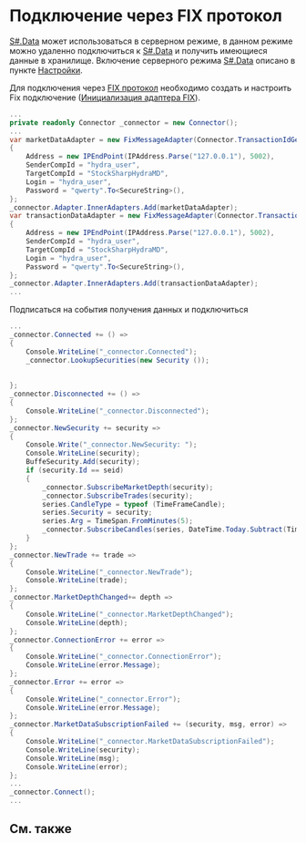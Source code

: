 # Подключение через FIX протокол

[S\#.Data](Hydra.md) может использоваться в серверном режиме, в данном режиме можно удаленно подключиться к [S\#.Data](Hydra.md) и получить имеющиеся данные в хранилище. Включение серверного режима [S\#.Data](Hydra.md) описано в пункте [Настройки](HydraSettings.md).

Для подключения через [FIX протокол](Fix.md) необходимо создать и настроить Fix подключение ([Инициализация адаптера FIX](FixSample.md)).

```cs
...
private readonly Connector _connector = new Connector();
...
var marketDataAdapter = new FixMessageAdapter(Connector.TransactionIdGenerator)
{
    Address = new IPEndPoint(IPAddress.Parse("127.0.0.1"), 5002),
    SenderCompId = "hydra_user",
    TargetCompId = "StockSharpHydraMD",
    Login = "hydra_user",
    Password = "qwerty".To<SecureString>(),
};
_connector.Adapter.InnerAdapters.Add(marketDataAdapter);
var transactionDataAdapter = new FixMessageAdapter(Connector.TransactionIdGenerator)
{
    Address = new IPEndPoint(IPAddress.Parse("127.0.0.1"), 5002),
    SenderCompId = "hydra_user",
    TargetCompId = "StockSharpHydraMD",
    Login = "hydra_user",
    Password = "qwerty".To<SecureString>(),
};
_connector.Adapter.InnerAdapters.Add(transactionDataAdapter);
...
```

Подписаться на события получения данных и подключиться

```cs
...
_connector.Connected += () =>
{
    Console.WriteLine("_connector.Connected");
    _connector.LookupSecurities(new Security ());
    
    
};
_connector.Disconnected += () =>
{
    Console.WriteLine("_connector.Disconnected");
};
_connector.NewSecurity += security =>
{
    Console.Write("_connector.NewSecurity: ");
    Console.WriteLine(security);
    BuffeSecurity.Add(security);
    if (security.Id == seid)
    {
        _connector.SubscribeMarketDepth(security);
        _connector.SubscribeTrades(security);
        series.CandleType = typeof (TimeFrameCandle);
        series.Security = security;
        series.Arg = TimeSpan.FromMinutes(5);
        _connector.SubscribeCandles(series, DateTime.Today.Subtract(TimeSpan.FromDays(30)), DateTime.Now);
    }
};
_connector.NewTrade += trade =>
{
    Console.WriteLine("_connector.NewTrade");
    Console.WriteLine(trade);
};
_connector.MarketDepthChanged+= depth =>
{
    Console.WriteLine("_connector.MarketDepthChanged");
    Console.WriteLine(depth);
};
_connector.ConnectionError += error =>
{
    Console.WriteLine("_connector.ConnectionError");
    Console.WriteLine(error.Message);
};
_connector.Error += error =>
{
    Console.WriteLine("_connector.Error");
    Console.WriteLine(error.Message);
};
_connector.MarketDataSubscriptionFailed += (security, msg, error) =>
{
    Console.WriteLine("_connector.MarketDataSubscriptionFailed");
    Console.WriteLine(security);
    Console.WriteLine(msg);
    Console.WriteLine(error);
};
...
_connector.Connect();
...
```

## См. также
